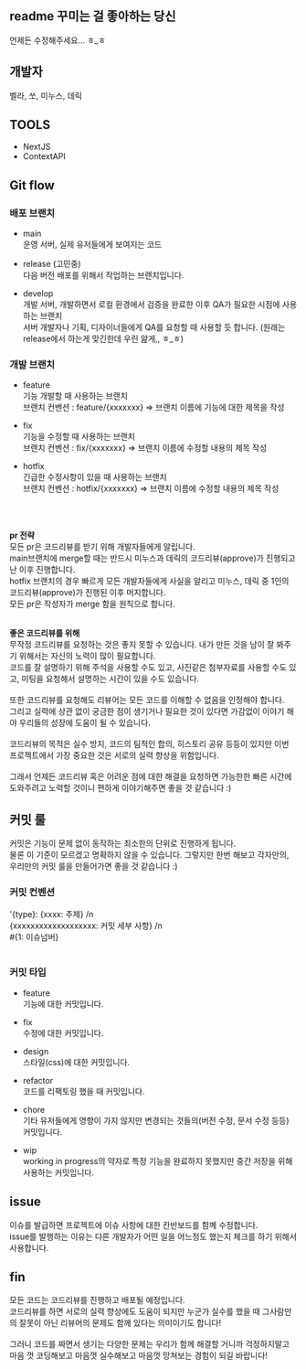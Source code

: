 ## readme 꾸미는 걸 좋아하는 당신

언제든 수정해주세요... ㅎ\_ㅎ

## 개발자

벨라, 쏘, 미누스, 데릭

## TOOLS

- NextJS
- ContextAPI


## Git flow

### 배포 브랜치

- main <br/>
  운영 서버, 실제 유저들에게 보여지는 코드

- release (고민중)<br/>
  다음 버전 배포를 위해서 작업하는 브랜치입니다.

- develop <br/>
  개발 서버, 개발하면서 로컬 환경에서 검증을 완료한 이후 QA가 필요한 시점에 사용하는 브랜치<br/>
  서버 개발자나 기획, 디자이너들에게 QA를 요청할 때 사용할 듯 합니다. (원래는 release에서 하는게 맞긴한데 우린 얊게,, ㅎ\_ㅎ)

### 개발 브랜치

- feature <br/>
  기능 개발할 때 사용하는 브랜치<br/>
  브랜치 컨벤션 : feature/{xxxxxxx} => 브랜치 이름에 기능에 대한 제목을 작성

- fix <br/>
  기능을 수정할 때 사용하는 브랜치<br/>
  브랜치 컨벤션 : fix/{xxxxxxx} => 브랜치 이름에 수정할 내용의 제목 작성

- hotfix <br/>
  긴급한 수정사항이 있을 때 사용하는 브랜치<br/>
  브랜치 컨벤션 : hotfix/{xxxxxxx} => 브랜치 이름에 수정할 내용의 제목 작성

<br/>
<br/>

**pr 전략**
<br/>
모든 pr은 코드리뷰를 받기 위해 개발자들에게 알립니다.<br/>
main브랜치에 merge할 때는 반드시 미누스과 데릭의 코드리뷰(approve)가 진행되고 난 이후 진행합니다.<br/>
hotfix 브랜치의 경우 빠르게 모든 개발자들에게 사실을 알리고 미누스, 데릭 중 1인의 코드리뷰(approve)가 진행된 이후 머지합니다.<br/>
모든 pr은 작성자가 merge 함을 원칙으로 합니다.
<br/>
<br/>

**좋은 코드리뷰를 위해**
<br/>
무작정 코드리뷰를 요청하는 것은 좋지 못할 수 있습니다. 내가 만든 것을 남이 잘 봐주기 위해서는 자신의 노력이 많이 필요합니다.<br/>
코드를 잘 설명하기 위해 주석을 사용할 수도 있고, 사진같은 첨부자료를 사용할 수도 있고, 미팅을 요청해서 설명하는 시간이 있을 수도 있습니다.<br/>
<br/>
또한 코드리뷰를 요청해도 리뷰어는 모든 코드를 이해할 수 없음을 인정해야 합니다.<br/>
그리고 실력에 상관 없이 궁금한 점이 생기거나 필요한 것이 있다면 가감없이 이야기 해야 우리들의 성장에 도움이 될 수 있습니다.<br/>
<br/>
코드리뷰의 목적은 실수 방지, 코드의 팀적인 합의, 히스토리 공유 등등이 있지만 이번 프로젝트에서 가장 중요한 것은 서로의 실력 향상을 위함입니다.<br/>
<br/>
그래서 언제든 코드리뷰 혹은 어려운 점에 대한 해결을 요청하면 가능한한 빠른 시간에 도와주려고 노력할 것이니 편하게 이야기해주면 좋을 것 같습니다 :)
<br/>
## 커밋 룰

커밋은 기능이 문제 없이 동작하는 최소한의 단위로 진행하게 됩니다. <br/>
물론 이 기준이 모르겠고 명확하지 않을 수 있습니다. 그렇지만 한번 해보고 각자만의, 우리만의 커밋 룰을 만들어가면 좋을 것 같습니다 :)<br/>

### 커밋 컨벤션

'{type}: {xxxx: 주제} /n <br/>
{xxxxxxxxxxxxxxxxxxx: 커밋 세부 사항} /n <br/>
#{1: 이슈넘버}
<br/>
<br/>

### 커밋 타입

- feature <br/>
  기능에 대한 커밋입니다.

- fix <br/>
  수정에 대한 커밋입니다.

- design <br/>
  스타일(css)에 대한 커밋입니다.

- refactor <br/>
  코드를 리팩토링 했을 때 커밋입니다.

- chore <br/>
  기타 유저들에게 영향이 가지 않지만 변경되는 것들의(버전 수정, 문서 수정 등등) 커밋입니다.

- wip <br/>
  working in progress의 약자로 특정 기능을 완료하지 못했지만 중간 저장을 위해 사용하는 커밋입니다.

## issue

이슈를 발급하면 프로젝트에 이슈 사항에 대한 칸반보드를 함꼐 수정합니다.<br/>
issue를 발행하는 이유는 다른 개발자가 어떤 일을 어느정도 했는지 체크를 하기 위해서 사용합니다.<br/>

## fin

모든 코드는 코드리뷰를 진행하고 배포될 예정입니다.<br/>
코드리뷰를 하면 서로의 실력 향상에도 도움이 되지만 누군가 실수를 했을 때 그사람만의 잘못이 아닌 리뷰어의 문제도 함께 있다는 의미이기도 합니다!<br/>
<br/>
그러니 코드를 짜면서 생기는 다양한 문제는 우리가 함께 해결할 거니까 걱정하지말고 마음 껏 코딩해보고 마음껏 실수해보고 마음껏 망쳐보는 경험이 되길 바랍니다!
